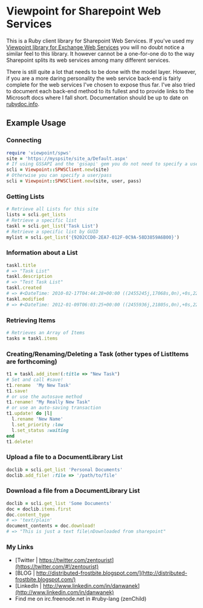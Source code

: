 Viewpoint for Sharepoint Web Services
================================
This is a Ruby client library for Sharepoint Web Services. If you've used my [Viewpoint library for Exchange Web Services](https://github.com/zenchild/Viewpoint) you will no doubt notice a similar feel to this library.  It however cannot be a one-for-one do to the way Sharepoint splits its web services among many different services.

There is still quite a lot that needs to be done with the model layer. However, if you are a more daring personality the web service back-end is fairly complete for the web services I've chosen to expose thus far. I've also tried to document each back-end method to its fullest and to provide links to the Microsoft docs where I fall short. Documentation should be up to date on [rubydoc.info](http://rubydoc.info/github/zenchild/viewpoint-spws/frames).


## Example Usage

### Connecting
```ruby
require 'viewpoint/spws'
site = 'https://myspsite/site_a/Default.aspx'
# If using GSSAPI and the 'gssapi' gem you do not need to specify a user/pass
scli = Viewpoint::SPWSClient.new(site)
# Otherwise you can specify a user/pass
scli = Viewpoint::SPWSClient.new(site, user, pass)
```

### Getting Lists
```ruby
# Retrieve all Lists for this site
lists = scli.get_lists
# Retrieve a specific list
taskl = scli.get_list('Task List')
# Retrieve a specific list by GUID
mylist = scli.get_list('{9202CCD0-2EA7-012F-0C9A-58D3859A6B00}')
```

### Information about a List
```ruby
taskl.title
# => "Task List" 
taskl.description
# => "Test Task List" 
taskl.created
# => #<DateTime: 2010-02-17T04:44:28+00:00 ((2455245j,17068s,0n),+0s,2299161j)> 
taskl.modified 
# => #<DateTime: 2012-01-09T06:03:25+00:00 ((2455936j,21805s,0n),+0s,2299161j)> 
```

### Retrieving Items
```ruby
# Retrieves an Array of Items
tasks = taskl.items
```

### Creating/Renaming/Deleting a Task (other types of ListItems are forthcoming)
```ruby
t1 = taskl.add_item!(:title => "New Task")
# Set and call #save!
t1.rename  'My New Task'
t1.save!
# or use the autosave method
t1.rename! "My Really New Task"
# or use an auto-saving transaction
t1.update! do |l|
  l.rename 'New Name'
  l.set_priority :low
  l.set_status :waiting
end
t1.delete!
```

### Upload a file to a DocumentLibrary List
```ruby
doclib = scli.get_list 'Personal Documents'
doclib.add_file! :file => '/path/to/file'
```

### Download a file from a DocumentLibrary List
```ruby
doclib = scli.get_list 'Some Documents'
doc = doclib.items.first
doc.content_type
# => 'text/plain'
document_contents = doc.download!
# => "This is just a text file\nDownloaded from sharepoint"
```

### My Links
- [Twitter | https://twitter.com/zentourist](https://twitter.com/#!/zentourist)
- [BLOG | http://distributed-frostbite.blogspot.com/](http://distributed-frostbite.blogspot.com/)
- [LinkedIn | http://www.linkedin.com/in/danwanek](http://www.linkedin.com/in/danwanek)
- Find me on irc.freenode.net in #ruby-lang (zenChild)
